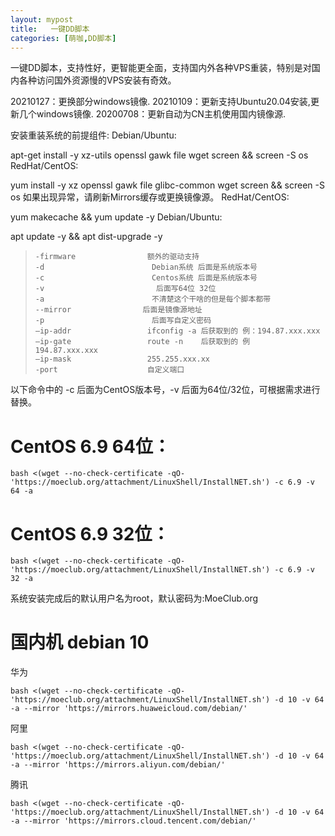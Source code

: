 ```yaml
---
layout: mypost
title:   一键DD脚本
categories: [萌咖,DD脚本]
---
```

一键DD脚本，支持性好，更智能更全面，支持国内外各种VPS重装，特别是对国内各种访问国外资源慢的VPS安装有奇效。

20210127：更换部分windows镜像.
20210109：更新支持Ubuntu20.04安装,更新几个windows镜像.
20200708：更新自动为CN主机使用国内镜像源.

安装重装系统的前提组件:
Debian/Ubuntu:

apt-get install -y xz-utils openssl gawk file wget screen && screen -S os
RedHat/CentOS:

yum install -y xz openssl gawk file glibc-common wget screen && screen -S os
如果出现异常，请刷新Mirrors缓存或更换镜像源。
RedHat/CentOS:

yum makecache && yum update -y
Debian/Ubuntu:

apt update -y && apt dist-upgrade -y

>     -firmware                额外的驱动支持
>     -d                        Debian系统 后面是系统版本号
>     -c                        Centos系统 后面是系统版本号
>     -v                         后面写64位 32位
>     -a                        不清楚这个干啥的但是每个脚本都带
>     --mirror                后面是镜像源地址
>     -p                        后面写自定义密码
>     –ip-addr                 ifconfig -a 后获取到的 例：194.87.xxx.xxx
>     –ip-gate                 route -n    后获取到的 例   194.87.xxx.xxx
>     –ip-mask                 255.255.xxx.xx
>     -port                    自定义端口
以下命令中的 -c 后面为CentOS版本号，-v 后面为64位/32位，可根据需求进行替换。

# CentOS 6.9 64位：
`bash <(wget --no-check-certificate -qO- 'https://moeclub.org/attachment/LinuxShell/InstallNET.sh') -c 6.9 -v 64 -a`

# CentOS 6.9 32位：
`bash <(wget --no-check-certificate -qO- 'https://moeclub.org/attachment/LinuxShell/InstallNET.sh') -c 6.9 -v 32 -a`

系统安装完成后的默认用户名为root，默认密码为:MoeClub.org

# 国内机 debian 10
华为

    bash <(wget --no-check-certificate -qO- 'https://moeclub.org/attachment/LinuxShell/InstallNET.sh') -d 10 -v 64 -a --mirror 'https://mirrors.huaweicloud.com/debian/'

阿里

    bash <(wget --no-check-certificate -qO- 'https://moeclub.org/attachment/LinuxShell/InstallNET.sh') -d 10 -v 64 -a --mirror 'https://mirrors.aliyun.com/debian/'

腾讯

    bash <(wget --no-check-certificate -qO- 'https://moeclub.org/attachment/LinuxShell/InstallNET.sh') -d 10 -v 64 -a --mirror 'https://mirrors.cloud.tencent.com/debian/'

